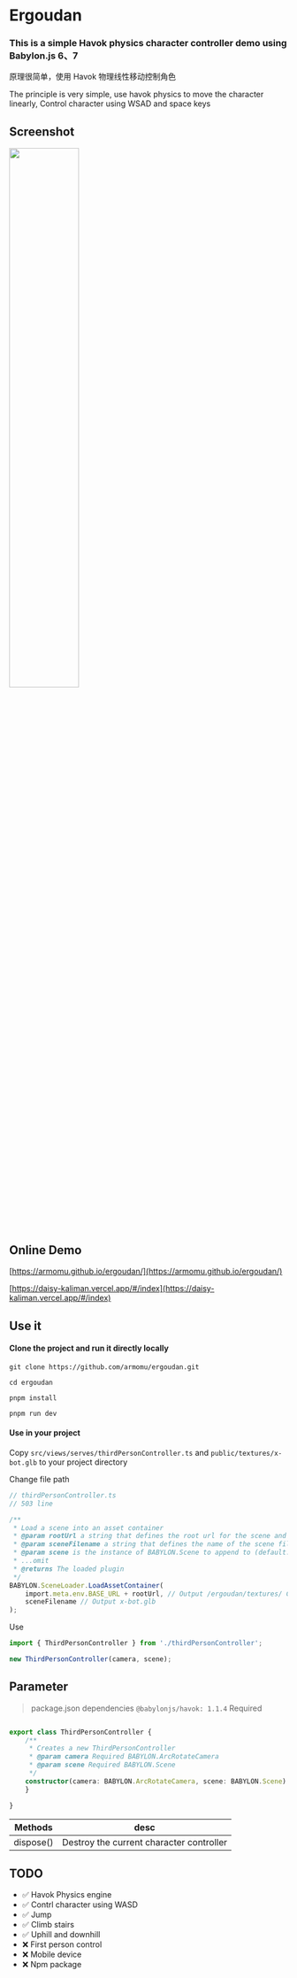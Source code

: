 # Ergoudan

### This is a simple Havok physics character controller demo using Babylon.js 6、7

原理很简单，使用 Havok 物理线性移动控制角色

The principle is very simple, use havok physics to move the character linearly, Control character using WSAD and space keys

## Screenshot

<img width="50%" src="https://github.com/armomu/ergoudan/raw/master/public/094246.png">

## Online Demo 

[https://armomu.github.io/ergoudan/](https://armomu.github.io/ergoudan/)

[https://daisy-kaliman.vercel.app/#/index](https://daisy-kaliman.vercel.app/#/index)

## Use it

#### Clone the project and run it directly locally

```
git clone https://github.com/armomu/ergoudan.git

cd ergoudan

pnpm install

pnpm run dev
```

#### Use in your project

Copy `src/views/serves/thirdPersonController.ts` and `public/textures/x-bot.glb` to your project directory

Change file path

```typescript
// thirdPersonController.ts
// 503 line

/**
 * Load a scene into an asset container
 * @param rootUrl a string that defines the root url for the scene and resources or the concatenation of rootURL and filename (e.g. http://example.com/test.glb)
 * @param sceneFilename a string that defines the name of the scene file or starts with "data:" following by the stringified version of the scene or a File object (default: empty string)
 * @param scene is the instance of BABYLON.Scene to append to (default: last created scene)
 * ...omit
 * @returns The loaded plugin
 */
BABYLON.SceneLoader.LoadAssetContainer(
    import.meta.env.BASE_URL + rootUrl, // Output /ergoudan/textures/ Change to your `ENV BASE_URL` directory
    sceneFilename // Output x-bot.glb
);
```

Use

```typescript
import { ThirdPersonController } from './thirdPersonController';

new ThirdPersonController(camera, scene);
```

## Parameter

> package.json dependencies `@babylonjs/havok: 1.1.4` Required

```typescript

export class ThirdPersonController {
    /**
     * Creates a new ThirdPersonController
     * @param camera Required BABYLON.ArcRotateCamera
     * @param scene Required BABYLON.Scene
     */
    constructor(camera: BABYLON.ArcRotateCamera, scene: BABYLON.Scene) {
    }

}

```

| Methods                         | desc                    |
| ------------------------------- | ----------------------- |
| dispose() | Destroy the current character controller |

## TODO

-   ✅ Havok Physics engine
-   ✅ Contrl character using WASD
-   ✅ Jump
-   ✅ Climb stairs
-   ✅ Uphill and downhill
-   ❌ First person control
-   ❌ Mobile device
-   ❌ Npm package
